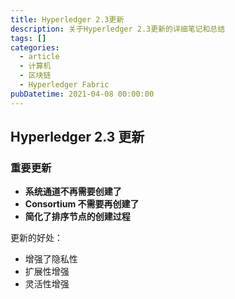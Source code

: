 ```yaml
---
title: Hyperledger 2.3更新
description: 关于Hyperledger 2.3更新的详细笔记和总结
tags: []
categories:
  - article
  - 计算机
  - 区块链
  - Hyperledger Fabric
pubDatetime: 2021-04-08 00:00:00
---
```


## Hyperledger 2.3 更新

### 重要更新

- **系统通道不再需要创建了**
- **Consortium 不需要再创建了**
- **简化了排序节点的创建过程**

更新的好处：

- 增强了隐私性
- 扩展性增强
- 灵活性增强
